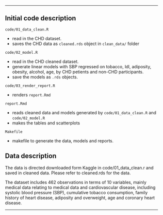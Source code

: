 
------------------------------------------------------------------------

## Initial code description

`code/01_data_clean.R`

  - read in the CHD dataset.
  - saves the CHD data as `cleaned.rds` object in `clean_data/` folder

`code/02_model.R`

  - read in the CHD cleaned dataset.
  - generate linear models with SBP regressed on tobacco, ldl, adiposity, obesity, alcohol, age, by CHD petients and non-CHD participants.
  - save the models as `.rds` objects.
  
`code/03_render_report.R`

  - renders `report.Rmd`

`report.Rmd`

  - reads cleaned data and models generated by `code/01_data_clean.R` and `code/02_model.R`
  - makes the tables and scatterplots
  
`Makefile`

  - makefile to generate the data, models and reports.
  
## Data description

The data is directed downloaded form Kaggle in code/01_data_clean.r and saved in cleaned data. Please refer to cleaned.rds for the data. 

The dataset includes 462 observations in terms of 10 variables, mainly medical data relating to medical data and cardiovascular disease, including systolic blood pressure (SBP), cumulative tobacco consumption, family history of heart disease, adiposity and overweight, age and coronary heart disease.

------------------------------------------------------------------------

